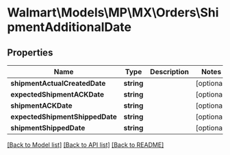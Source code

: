 # Walmart\Models\MP\MX\Orders\ShipmentAdditionalDate

## Properties

Name | Type | Description | Notes
------------ | ------------- | ------------- | -------------
**shipmentActualCreatedDate** | **string** |  | [optional]
**expectedShipmentACKDate** | **string** |  | [optional]
**shipmentACKDate** | **string** |  | [optional]
**expectedShipmentShippedDate** | **string** |  | [optional]
**shipmentShippedDate** | **string** |  | [optional]


[[Back to Model list]](./) [[Back to API list]](../../../../../README.md#supported-apis) [[Back to README]](../../../../../README.md)
